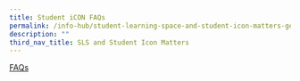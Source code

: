 ```yaml
---
title: Student iCON FAQs
permalink: /info-hub/student-learning-space-and-student-icon-matters-general/student-icon-faqs/
description: ""
third_nav_title: SLS and Student Icon Matters
---
```

<a href="https://sites.google.com/southviens.com/home/faq-student-icon?authuser=0">FAQs</a>